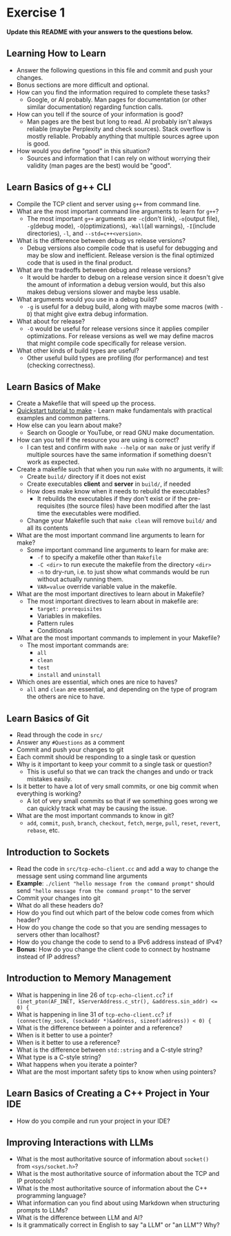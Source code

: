 # Exercise 1

**Update this README with your answers to the questions below.**

## Learning How to Learn

- Answer the following questions in this file and commit and push your changes.
- Bonus sections are more difficult and optional.
- How can you find the information required to complete these tasks?
  - Google, or AI probably. Man pages for documentation (or other similar documentation) regarding function calls.
- How can you tell if the source of your information is good?
  - Man pages are the best but long to read. AI probably isn't always reliable (maybe Perplexity and check sources). Stack overflow is mostly reliable. Probably anything that multiple sources agree upon is good.
- How would you define "good" in this situation?
  - Sources and information that I can rely on without worrying their validity (man pages are the best) would be "good". 

## Learn Basics of g++ CLI

- Compile the TCP client and server using `g++` from command line.
- What are the most important command line arguments to learn for `g++`?
  - The most important `g++` arguments are `-c`(don't link), `-o`(output file), `-g`(debug mode), `-O`(optimizations), `-Wall`(all warnings), `-I`(include directories), `-l`, and `--std=c++<version>`. 
- What is the difference between debug vs release versions?
  - Debug versions also compile code that is useful for debugging and may be slow and inefficient. Release version is the final optimized code that is used in the final product.
- What are the tradeoffs between debug and release versions?
  - It would be harder to debug on a release version since it doesn't give the amount of information a debug version would, but this also makes debug versions slower and maybe less usable.
- What arguments would you use in a debug build?
  - `-g` is useful for a debug build, along with maybe some macros (with `-D`) that might give extra debug information.
- What about for release?
  - `-O` would be useful for release versions since it applies compiler optimizations. For release versions as well we may define macros that might compile code specifically for release version.
- What other kinds of build types are useful?
  - Other useful build types are profiling (for performance) and test (checking correctness).

## Learn Basics of Make

- Create a Makefile that will speed up the process.
- [Quickstart tutorial to make](https://makefiletutorial.com/) - Learn make 
  fundamentals with practical examples and common patterns.
- How else can you learn about make?
  - Search on Google or YouTube, or read GNU make documentation.
- How can you tell if the resource you are using is correct?
  - I can test and confirm with `make --help` or `man make` or just verify if multiple sources have the same information if something doesn't work as expected.
- Create a makefile such that when you run `make` with no arguments, it will:
  - Create `build/` directory if it does not exist
  - Create executables **client** and **server** in `build/`, if needed
  - How does make know when it needs to rebuild the executables?
    - It rebuilds the executables if they don't exist or if the pre-requisites (the source files) have been modified after the last time the executables were modified.
  - Change your Makefile such that `make clean` will remove `build/` and all
    its contents
- What are the most important command line arguments to learn for make?
  - Some important command line arguments to learn for make are:
    - `-f` to specify a makefile other than `Makefile`
    - `-C <dir>` to run execute the makefile from the directory `<dir>`
    - `-n` to dry-run, i.e. to just show what commands would be run without actually running them.
    - `VAR=value` override variable value in the makefile.
- What are the most important directives to learn about in Makefile?
  - The most important directives to learn about in makefile are:
    - `target: prerequisites`
    - Variables in makefiles.
    - Pattern rules
    - Conditionals
- What are the most important commands to implement in your Makefile?
  - The most important commands are:
    - `all`
    - `clean`
    - `test`
    - `install` and `uninstall`
- Which ones are essential, which ones are nice to haves?
  - `all` and `clean` are essential, and depending on the type of program the others are nice to have.

## Learn Basics of Git

- Read through the code in `src/`
- Answer any `#Questions` as a comment
- Commit and push your changes to git
- Each commit should be responding to a single task or question
- Why is it important to keep your commit to a single task or question?
  - This is useful so that we can track the changes and undo or track mistakes easily.
- Is it better to have a lot of very small commits, or one big commit when 
  everything is working?
  - A lot of very small commits so that if we something goes wrong we can quickly track what may be causing the issue.
- What are the most important commands to know in git?
  - `add`, `commit`, `push`, `branch`, `checkout`, `fetch`, `merge`, `pull`, `reset`, `revert`, `rebase`, etc.

## Introduction to Sockets

- Read the code in `src/tcp-echo-client.cc` and add a way to change the 
  message sent using command line arguments
- **Example**: `./client "hello message from the command prompt"` should send
  `"hello message from the command prompt"` to the server
- Commit your changes into git
- What do all these headers do?
- How do you find out which part of the below code comes from which header?
- How do you change the code so that you are sending messages to servers
  other than localhost?
- How do you change the code to send to a IPv6 address instead of IPv4?
- **Bonus**: How do you change the client code to connect by hostname instead
  of IP address?
  
## Introduction to Memory Management

- What is happening in line 26 of `tcp-echo-client.cc`? 
  `if (inet_pton(AF_INET, kServerAddress.c_str(), &address.sin_addr) <= 0) {`
- What is happening in line 31 of `tcp-echo-client.cc`?
  `if (connect(my_sock, (sockaddr *)&address, sizeof(address)) < 0) {`
- What is the difference between a pointer and a reference?
- When is it better to use a pointer?
- When is it better to use a reference?
- What is the difference between `std::string` and a C-style string?
- What type is a C-style string?
- What happens when you iterate a pointer?
- What are the most important safety tips to know when using pointers?

## Learn Basics of Creating a C++ Project in Your IDE

- How do you compile and run your project in your IDE?

## Improving Interactions with LLMs

- What is the most authoritative source of information about `socket()`
  from `<sys/socket.h>`?
- What is the most authoritative source of information about the TCP and IP
  protocols?
- What is the most authoritative source of information about the C++
  programming language?
- What information can you find about using Markdown when structuring prompts 
  to LLMs?
- What is the difference between LLM and AI?
- Is it grammatically correct in English to say "a LLM" or "an LLM"? Why?